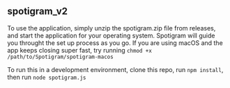 ## spotigram_v2

To use the application, simply unzip the spotigram.zip file from releases, and start the application for your operating system. Spotigram will guide you throught the set up process as you go.
If you are using macOS and the app keeps closing super fast, try running `chmod +x /path/to/Spotigram/spotigram-macos`

To run this in a development environment, clone this repo, run `npm install`, then run `node spotigram.js`
